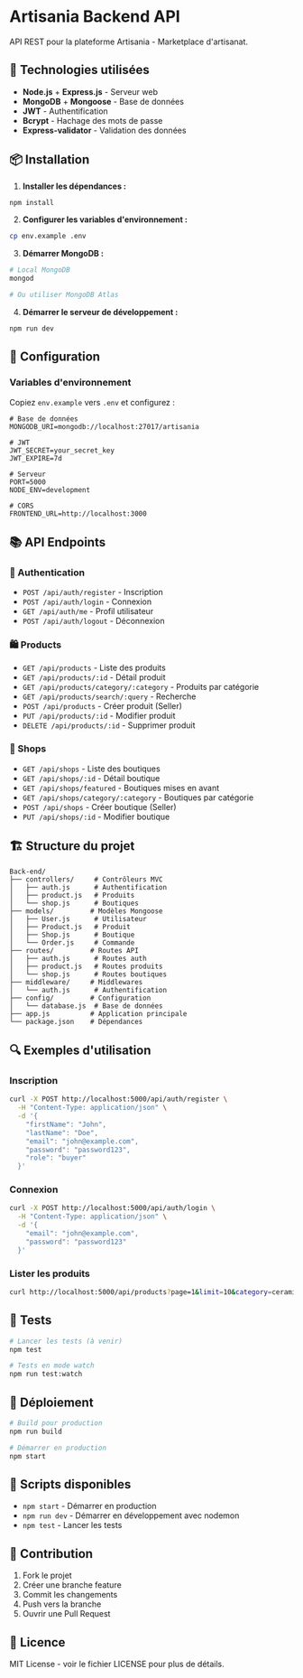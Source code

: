 # Artisania Backend API

API REST pour la plateforme Artisania - Marketplace d'artisanat.

## 🚀 Technologies utilisées

- **Node.js** + **Express.js** - Serveur web
- **MongoDB** + **Mongoose** - Base de données
- **JWT** - Authentification
- **Bcrypt** - Hachage des mots de passe
- **Express-validator** - Validation des données

## 📦 Installation

1. **Installer les dépendances :**
```bash
npm install
```

2. **Configurer les variables d'environnement :**
```bash
cp env.example .env
```

3. **Démarrer MongoDB :**
```bash
# Local MongoDB
mongod

# Ou utiliser MongoDB Atlas
```

4. **Démarrer le serveur de développement :**
```bash
npm run dev
```

## 🔧 Configuration

### Variables d'environnement

Copiez `env.example` vers `.env` et configurez :

```env
# Base de données
MONGODB_URI=mongodb://localhost:27017/artisania

# JWT
JWT_SECRET=your_secret_key
JWT_EXPIRE=7d

# Serveur
PORT=5000
NODE_ENV=development

# CORS
FRONTEND_URL=http://localhost:3000
```

## 📚 API Endpoints

### 🔐 Authentication
- `POST /api/auth/register` - Inscription
- `POST /api/auth/login` - Connexion
- `GET /api/auth/me` - Profil utilisateur
- `POST /api/auth/logout` - Déconnexion

### 🛍️ Products
- `GET /api/products` - Liste des produits
- `GET /api/products/:id` - Détail produit
- `GET /api/products/category/:category` - Produits par catégorie
- `GET /api/products/search/:query` - Recherche
- `POST /api/products` - Créer produit (Seller)
- `PUT /api/products/:id` - Modifier produit
- `DELETE /api/products/:id` - Supprimer produit

### 🏪 Shops
- `GET /api/shops` - Liste des boutiques
- `GET /api/shops/:id` - Détail boutique
- `GET /api/shops/featured` - Boutiques mises en avant
- `GET /api/shops/category/:category` - Boutiques par catégorie
- `POST /api/shops` - Créer boutique (Seller)
- `PUT /api/shops/:id` - Modifier boutique

## 🏗️ Structure du projet

```
Back-end/
├── controllers/     # Contrôleurs MVC
│   ├── auth.js      # Authentification
│   ├── product.js   # Produits
│   └── shop.js      # Boutiques
├── models/         # Modèles Mongoose
│   ├── User.js      # Utilisateur
│   ├── Product.js   # Produit
│   ├── Shop.js      # Boutique
│   └── Order.js     # Commande
├── routes/         # Routes API
│   ├── auth.js      # Routes auth
│   ├── product.js   # Routes produits
│   └── shop.js      # Routes boutiques
├── middleware/     # Middlewares
│   └── auth.js      # Authentification
├── config/         # Configuration
│   └── database.js  # Base de données
├── app.js          # Application principale
└── package.json    # Dépendances
```

## 🔍 Exemples d'utilisation

### Inscription
```bash
curl -X POST http://localhost:5000/api/auth/register \
  -H "Content-Type: application/json" \
  -d '{
    "firstName": "John",
    "lastName": "Doe",
    "email": "john@example.com",
    "password": "password123",
    "role": "buyer"
  }'
```

### Connexion
```bash
curl -X POST http://localhost:5000/api/auth/login \
  -H "Content-Type: application/json" \
  -d '{
    "email": "john@example.com",
    "password": "password123"
  }'
```

### Lister les produits
```bash
curl http://localhost:5000/api/products?page=1&limit=10&category=ceramics
```

## 🧪 Tests

```bash
# Lancer les tests (à venir)
npm test

# Tests en mode watch
npm run test:watch
```

## 🚀 Déploiement

```bash
# Build pour production
npm run build

# Démarrer en production
npm start
```

## 📝 Scripts disponibles

- `npm start` - Démarrer en production
- `npm run dev` - Démarrer en développement avec nodemon
- `npm test` - Lancer les tests

## 🤝 Contribution

1. Fork le projet
2. Créer une branche feature
3. Commit les changements
4. Push vers la branche
5. Ouvrir une Pull Request

## 📄 Licence

MIT License - voir le fichier LICENSE pour plus de détails.
